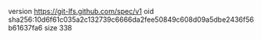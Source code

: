 version https://git-lfs.github.com/spec/v1
oid sha256:10d6f61c035a2c132739c6666da2fee50849c608d09a5dbe2436f56b61637fa6
size 338
